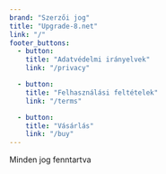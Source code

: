 ```yaml
---
brand: "Szerzői jog"
title: "Upgrade-8.net"
link: "/"
footer_buttons:
  - button:
    title: "Adatvédelmi irányelvek"
    link: "/privacy"

  - button:
    title: "Felhasználási feltételek"
    link: "/terms"

  - button:
    title: "Vásárlás"
    link: "/buy"
---
```


Minden jog fenntartva
